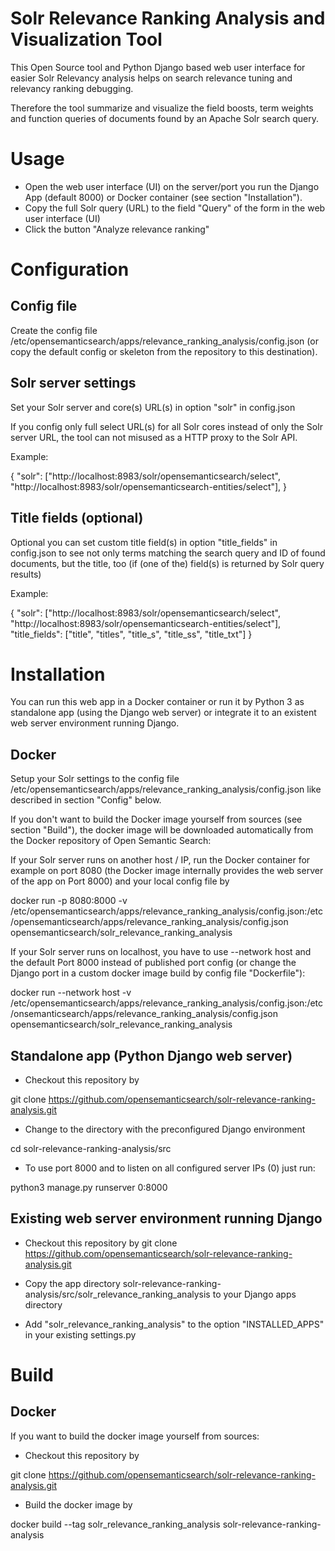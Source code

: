 Solr Relevance Ranking Analysis and Visualization Tool
======================================================

This Open Source tool and Python Django based web user interface for easier Solr Relevancy analysis helps on search relevance tuning and relevancy ranking debugging.

Therefore the tool summarize and visualize the field boosts, term weights and function queries of documents found by an Apache Solr search query.


Usage
=====

- Open the web user interface (UI) on the server/port you run the Django App (default 8000) or Docker container (see section "Installation").
- Copy the full Solr query (URL) to the field "Query" of the form in the web user interface (UI)
- Click the button "Analyze relevance ranking"


Configuration
=============

Config file
-----------

Create the config file /etc/opensemanticsearch/apps/relevance_ranking_analysis/config.json (or copy the default config or skeleton from the repository to this destination).


Solr server settings
--------------------

Set your Solr server and core(s) URL(s) in option "solr" in config.json

If you config only full select URL(s) for all Solr cores instead of only the Solr server URL, the tool can not misused as a HTTP proxy to the Solr API.

Example:

{
    "solr": ["http://localhost:8983/solr/opensemanticsearch/select", "http://localhost:8983/solr/opensemanticsearch-entities/select"],
}


Title fields (optional)
-----------------------

Optional you can set custom title field(s) in option "title_fields" in config.json to see not only terms matching the search query and ID of found documents, but the title, too (if (one of the) field(s) is returned by Solr query results)

Example:

{
    "solr": ["http://localhost:8983/solr/opensemanticsearch/select", "http://localhost:8983/solr/opensemanticsearch-entities/select"],
    "title_fields": ["title", "titles", "title_s", "title_ss", "title_txt"]
}


Installation
============

You can run this web app in a Docker container or run it by Python 3 as standalone app (using the Django web server) or integrate it to an existent web server environment running Django.


Docker
------

Setup your Solr settings to the config file /etc/opensemanticsearch/apps/relevance_ranking_analysis/config.json like described in section "Config" below.

If you don't want to build the Docker image yourself from sources (see section "Build"), the docker image will be downloaded automatically from the Docker repository of Open Semantic Search:

If your Solr server runs on another host / IP, run the Docker container for example on port 8080 (the Docker image internally provides the web server of the app on Port 8000) and your local config file by

docker run -p 8080:8000 -v /etc/opensemanticsearch/apps/relevance_ranking_analysis/config.json:/etc/opensemanticsearch/apps/relevance_ranking_analysis/config.json opensemanticsearch/solr_relevance_ranking_analysis

If your Solr server runs on localhost, you have to use --network host and the default Port 8000 instead of published port config (or change the Django port in a custom docker image build by config file "Dockerfile"):

docker run --network host -v /etc/opensemanticsearch/apps/relevance_ranking_analysis/config.json:/etc/onsemanticsearch/apps/relevance_ranking_analysis/config.json opensemanticsearch/solr_relevance_ranking_analysis


Standalone app (Python Django web server)
-----------------------------------------

- Checkout this repository by

git clone https://github.com/opensemanticsearch/solr-relevance-ranking-analysis.git

- Change to the directory with the preconfigured Django environment

cd solr-relevance-ranking-analysis/src

- To use port 8000 and to listen on all configured server IPs (0) just run:

python3 manage.py runserver 0:8000


Existing web server environment running Django
----------------------------------------------

- Checkout this repository by git clone https://github.com/opensemanticsearch/solr-relevance-ranking-analysis.git

- Copy the app directory solr-relevance-ranking-analysis/src/solr_relevance_ranking_analysis to your Django apps directory

- Add "solr_relevance_ranking_analysis" to the option "INSTALLED_APPS" in your existing settings.py


Build
=====

Docker
------

If you want to build the docker image yourself from sources:

- Checkout this repository by

git clone https://github.com/opensemanticsearch/solr-relevance-ranking-analysis.git

- Build the docker image by

docker build --tag solr_relevance_ranking_analysis solr-relevance-ranking-analysis
